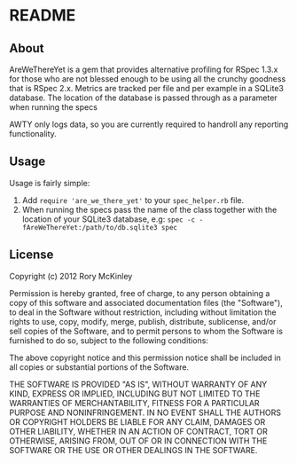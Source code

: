 # README

## About

AreWeThereYet is a gem that provides alternative profiling for RSpec 1.3.x for those who are not blessed enough to be using all the
crunchy goodness that is RSpec 2.x.  Metrics are tracked per file and per example in a SQLite3 database. The location of the 
database is passed through as a parameter when running the specs

AWTY only logs data, so you are currently required to handroll any reporting functionality.

## Usage

Usage is fairly simple:

1. Add `require 'are_we_there_yet'` to your `spec_helper.rb` file.
2. When running the specs pass the name of the class together with the location of your SQLite3 database, e.g:
  `spec -c -fAreWeThereYet:/path/to/db.sqlite3 spec`

## License

Copyright (c) 2012 Rory McKinley

Permission is hereby granted, free of charge, to any person obtaining
a copy of this software and associated documentation files (the
"Software"), to deal in the Software without restriction, including
without limitation the rights to use, copy, modify, merge, publish,
distribute, sublicense, and/or sell copies of the Software, and to
permit persons to whom the Software is furnished to do so, subject to
the following conditions:

The above copyright notice and this permission notice shall be
included in all copies or substantial portions of the Software.

THE SOFTWARE IS PROVIDED "AS IS", WITHOUT WARRANTY OF ANY KIND,
EXPRESS OR IMPLIED, INCLUDING BUT NOT LIMITED TO THE WARRANTIES OF
MERCHANTABILITY, FITNESS FOR A PARTICULAR PURPOSE AND
NONINFRINGEMENT. IN NO EVENT SHALL THE AUTHORS OR COPYRIGHT HOLDERS BE
LIABLE FOR ANY CLAIM, DAMAGES OR OTHER LIABILITY, WHETHER IN AN ACTION
OF CONTRACT, TORT OR OTHERWISE, ARISING FROM, OUT OF OR IN CONNECTION
WITH THE SOFTWARE OR THE USE OR OTHER DEALINGS IN THE SOFTWARE.
